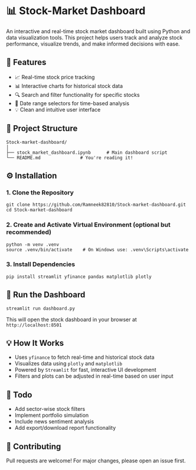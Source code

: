 # 📊 Stock-Market Dashboard

An interactive and real-time stock market dashboard built using Python and data visualization tools. This project helps users track and analyze stock performance, visualize trends, and make informed decisions with ease.

## 🚀 Features
 
- 📈 Real-time stock price tracking  
- 📊 Interactive charts for historical stock data  
- 🔍 Search and filter functionality for specific stocks  
- 📅 Date range selectors for time-based analysis   
- 💡 Clean and intuitive user interface   
 
## 📁 Project Structure

```
Stock-market-dashboard/
│
├── stock_market_dashboard.ipynb      # Main dashboard script
└── README.md               # You're reading it!
```

## ⚙️ Installation

### 1. Clone the Repository

```
git clone https://github.com/Ramneek82810/Stock-market-dashboard.git
cd Stock-market-dashboard
```

### 2. Create and Activate Virtual Environment (optional but recommended)

```
python -m venv .venv
source .venv/bin/activate    # On Windows use: .venv\Scripts\activate
```

### 3. Install Dependencies

```
pip install streamlit yfinance pandas matplotlib plotly
```

## 🧪 Run the Dashboard

```
streamlit run dashboard.py
```

This will open the stock dashboard in your browser at `http://localhost:8501`

## 💡 How It Works

- Uses `yfinance` to fetch real-time and historical stock data  
- Visualizes data using `plotly` and `matplotlib`  
- Powered by `Streamlit` for fast, interactive UI development  
- Filters and plots can be adjusted in real-time based on user input  

## 📌 Todo 

- Add sector-wise stock filters  
- Implement portfolio simulation  
- Include news sentiment analysis  
- Add export/download report functionality  

## 🤝 Contributing

Pull requests are welcome! For major changes, please open an issue first.
